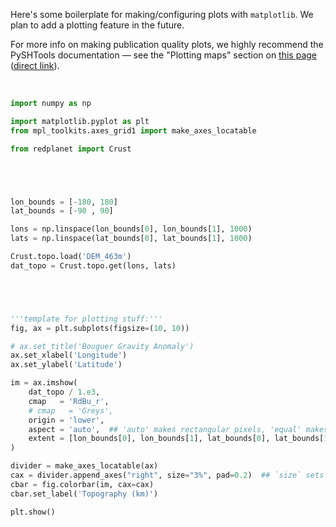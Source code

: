 Here's some boilerplate for making/configuring plots with `matplotlib`. We plan to add a plotting feature in the future.

For more info on making publication quality plots, we highly recommend the PySHTools documentation — see the "Plotting maps" section on [this page](https://shtools.github.io/SHTOOLS/python-examples.html) ([direct link](https://nbviewer.org/github/SHTOOLS/SHTOOLS/blob/master/examples/notebooks/plotting-maps.ipynb)).

&nbsp;

```py linenums="1"
import numpy as np

import matplotlib.pyplot as plt
from mpl_toolkits.axes_grid1 import make_axes_locatable

from redplanet import Crust





lon_bounds = [-180, 180]
lat_bounds = [-90 , 90]

lons = np.linspace(lon_bounds[0], lon_bounds[1], 1000)
lats = np.linspace(lat_bounds[0], lat_bounds[1], 1000)

Crust.topo.load('DEM_463m')
dat_topo = Crust.topo.get(lons, lats)





'''template for plotting stuff:'''
fig, ax = plt.subplots(figsize=(10, 10))

# ax.set_title('Bouguer Gravity Anomaly')
ax.set_xlabel('Longitude')
ax.set_ylabel('Latitude')

im = ax.imshow(
    dat_topo / 1.e3,
    cmap   = 'RdBu_r',
    # cmap   = 'Greys',
    origin = 'lower',
    aspect = 'auto',  ## 'auto' makes rectangular pixels, 'equal' makes square pixels
    extent = [lon_bounds[0], lon_bounds[1], lat_bounds[0], lat_bounds[1]],
)

divider = make_axes_locatable(ax)
cax = divider.append_axes("right", size="3%", pad=0.2)  ## `size` sets colorbar width to X% of main axes; `pad` sets separation between axes and colorbar to X inches
cbar = fig.colorbar(im, cax=cax)
cbar.set_label('Topography (km)')

plt.show()
```
